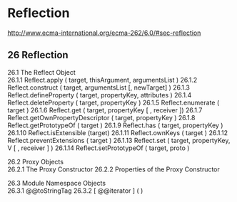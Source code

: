 # Reflection  

http://www.ecma-international.org/ecma-262/6.0/#sec-reflection  

## 26 Reflection  

26.1 The Reflect Object  
    26.1.1 Reflect.apply ( target, thisArgument, argumentsList )
    26.1.2 Reflect.construct ( target, argumentsList [, newTarget] )
    26.1.3 Reflect.defineProperty ( target, propertyKey, attributes )
    26.1.4 Reflect.deleteProperty ( target, propertyKey )
    26.1.5 Reflect.enumerate ( target )
    26.1.6 Reflect.get ( target, propertyKey [ , receiver ])
    26.1.7 Reflect.getOwnPropertyDescriptor ( target, propertyKey )
    26.1.8 Reflect.getPrototypeOf ( target )
    26.1.9 Reflect.has ( target, propertyKey )
    26.1.10 Reflect.isExtensible (target)
    26.1.11 Reflect.ownKeys ( target )
    26.1.12 Reflect.preventExtensions ( target )
    26.1.13 Reflect.set ( target, propertyKey, V [ , receiver ] )
    26.1.14 Reflect.setPrototypeOf ( target, proto )

26.2 Proxy Objects  
    26.2.1 The Proxy Constructor
    26.2.2 Properties of the Proxy Constructor

26.3 Module Namespace Objects  
    26.3.1 @@toStringTag
    26.3.2 [ @@iterator ] ( )










